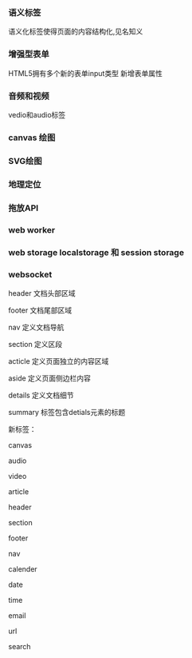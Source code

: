 ### 语义标签

语义化标签使得页面的内容结构化,见名知义

###  增强型表单

HTML5拥有多个新的表单input类型  新增表单属性

###  音频和视频

vedio和audio标签

###  canvas 绘图

###  SVG绘图

###  地理定位

###  拖放API

###  web worker

###  web storage  localstorage  和 session storage

###  websocket





header  文档头部区域

footer 文档尾部区域

nav 定义文档导航

section 定义区段

acticle 定义页面独立的内容区域

aside 定义页面侧边栏内容

details 定义文档细节

summary 标签包含detials元素的标题




新标签：

canvas

audio

video

article

header

section

footer

nav

calender

date

time

email

url

search